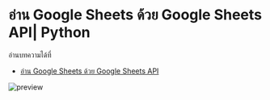 # อ่าน Google Sheets ด้วย Google Sheets API| Python

อ่านบทความได้ที่

- [อ่าน Google Sheets ด้วย Google Sheets API](https://medium.com/@thirawatphongsathatkit/%E0%B8%AD%E0%B9%88%E0%B8%B2%E0%B8%99-google-sheets-%E0%B8%94%E0%B9%89%E0%B8%A7%E0%B8%A2-google-sheets-api-python-19f8409a61c3)

![preview](<https://github.com/thirawat69/Medium/tree/main/%E0%B8%AD%E0%B9%88%E0%B8%B2%E0%B8%99%20Google%20Sheets%20%E0%B8%94%E0%B9%89%E0%B8%A7%E0%B8%A2%20Google%20Sheets%20API/Screenshot.png?raw=true>)
